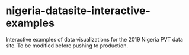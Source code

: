 # nigeria-datasite-interactive-examples
Interactive examples of data visualizations for the 2019 Nigeria PVT data site. To be modified before pushing to production.
